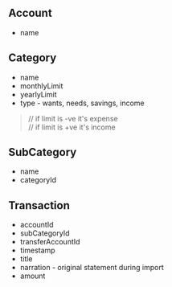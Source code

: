 ## Account
- name

## Category
- name
- monthlyLimit
- yearlyLimit
- type - wants, needs, savings, income
> // if limit is -ve it's expense <br/>
> // if limit is +ve it's income <br/>

## SubCategory
- name
- categoryId

## Transaction
- accountId
- subCategoryId
- transferAccountId
- timestamp
- title
- narration - original statement during import
- amount
